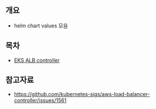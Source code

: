 ## 개요
* helm chart values 모음

## 목차
* [EKS ALB controller](./aws-load-balancer-controller.gotmpl)

## 참고자료
* https://github.com/kubernetes-sigs/aws-load-balancer-controller/issues/1561
